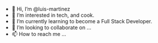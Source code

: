 - 👋 Hi, I’m @luis-martinez
- 👀 I’m interested in tech, and cook.
- 🌱 I’m currently learning to become a Full Stack Developer.
- 💞️ I’m looking to collaborate on ...
- 📫 How to reach me ...

<!---
luis-martinez/luis-martinez is a ✨ special ✨ repository because its `README.md` (this file) appears on your GitHub profile.
You can click the Preview link to take a look at your changes.
--->

